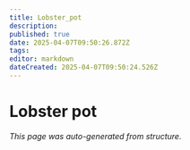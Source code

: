 ```yaml
---
title: Lobster_pot
description: 
published: true
date: 2025-04-07T09:50:26.872Z
tags: 
editor: markdown
dateCreated: 2025-04-07T09:50:24.526Z
---
```


# Lobster pot

*This page was auto-generated from structure.*